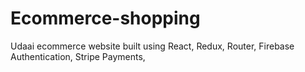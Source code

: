 # Ecommerce-shopping
Udaai ecommerce website built using React, Redux, Router, Firebase Authentication, Stripe Payments, 
